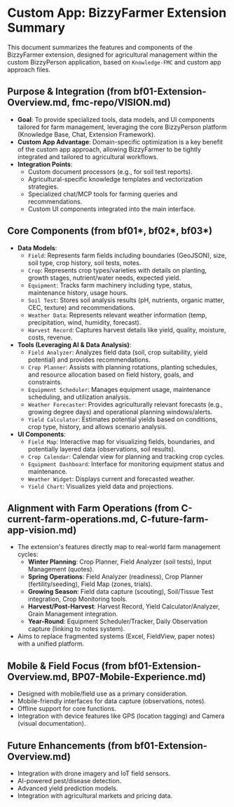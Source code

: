 # Custom App: BizzyFarmer Extension Summary

This document summarizes the features and components of the BizzyFarmer extension, designed for agricultural management within the custom BizzyPerson application, based on `Knowledge-FMC` and custom app approach files.

## Purpose & Integration (from bf01-Extension-Overview.md, fmc-repo/VISION.md)

*   **Goal**: To provide specialized tools, data models, and UI components tailored for farm management, leveraging the core BizzyPerson platform (Knowledge Base, Chat, Extension Framework).
*   **Custom App Advantage**: Domain-specific optimization is a key benefit of the custom app approach, allowing BizzyFarmer to be tightly integrated and tailored to agricultural workflows.
*   **Integration Points**:
    *   Custom document processors (e.g., for soil test reports).
    *   Agricultural-specific knowledge templates and vectorization strategies.
    *   Specialized chat/MCP tools for farming queries and recommendations.
    *   Custom UI components integrated into the main interface.

## Core Components (from bf01*, bf02*, bf03*)

*   **Data Models**:
    *   `Field`: Represents farm fields including boundaries (GeoJSON), size, soil type, crop history, soil tests, notes.
    *   `Crop`: Represents crop types/varieties with details on planting, growth stages, nutrient/water needs, expected yield.
    *   `Equipment`: Tracks farm machinery including type, status, maintenance history, usage hours.
    *   `Soil Test`: Stores soil analysis results (pH, nutrients, organic matter, CEC, texture) and recommendations.
    *   `Weather Data`: Represents relevant weather information (temp, precipitation, wind, humidity, forecast).
    *   `Harvest Record`: Captures harvest details like yield, quality, moisture, costs, revenue.
*   **Tools (Leveraging AI & Data Analysis)**:
    *   `Field Analyzer`: Analyzes field data (soil, crop suitability, yield potential) and provides recommendations.
    *   `Crop Planner`: Assists with planning rotations, planting schedules, and resource allocation based on field history, goals, and constraints.
    *   `Equipment Scheduler`: Manages equipment usage, maintenance scheduling, and utilization analysis.
    *   `Weather Forecaster`: Provides agriculturally relevant forecasts (e.g., growing degree days) and operational planning windows/alerts.
    *   `Yield Calculator`: Estimates potential yields based on conditions, crop type, history, and allows scenario analysis.
*   **UI Components**:
    *   `Field Map`: Interactive map for visualizing fields, boundaries, and potentially layered data (observations, soil results).
    *   `Crop Calendar`: Calendar view for planning and tracking crop cycles.
    *   `Equipment Dashboard`: Interface for monitoring equipment status and maintenance.
    *   `Weather Widget`: Displays current and forecasted weather.
    *   `Yield Chart`: Visualizes yield data and projections.

## Alignment with Farm Operations (from C-current-farm-operations.md, C-future-farm-app-vision.md)

*   The extension's features directly map to real-world farm management cycles:
    *   **Winter Planning**: Crop Planner, Field Analyzer (soil tests), Input Management (quotes).
    *   **Spring Operations**: Field Analyzer (readiness), Crop Planner (fertility/seeding), Field Map (zones, trials).
    *   **Growing Season**: Field data capture (scouting), Soil/Tissue Test integration, Crop Monitoring tools.
    *   **Harvest/Post-Harvest**: Harvest Record, Yield Calculator/Analyzer, Grain Management integration.
    *   **Year-Round**: Equipment Scheduler/Tracker, Daily Observation capture (linking to notes system).
*   Aims to replace fragmented systems (Excel, FieldView, paper notes) with a unified platform.

## Mobile & Field Focus (from bf01-Extension-Overview.md, BP07-Mobile-Experience.md)

*   Designed with mobile/field use as a primary consideration.
*   Mobile-friendly interfaces for data capture (observations, notes).
*   Offline support for core functions.
*   Integration with device features like GPS (location tagging) and Camera (visual documentation).

## Future Enhancements (from bf01-Extension-Overview.md)

*   Integration with drone imagery and IoT field sensors.
*   AI-powered pest/disease detection.
*   Advanced yield prediction models.
*   Integration with agricultural markets and pricing data.
